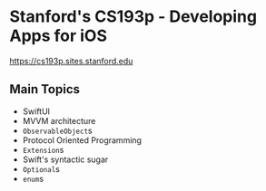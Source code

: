 
# Stanford's CS193p - Developing Apps for iOS
<https://cs193p.sites.stanford.edu>

## Main Topics
- SwiftUI
- MVVM architecture
- `ObservableObject`s
- Protocol Oriented Programming
- `Extension`s
- Swift's syntactic sugar
- `Optional`s
- `enum`s
